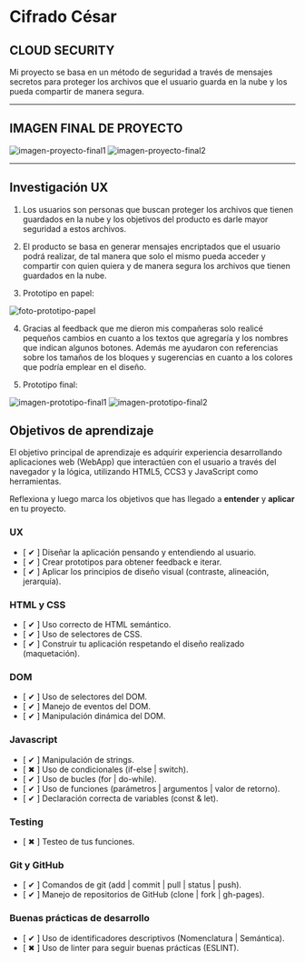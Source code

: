 # Cifrado César

## CLOUD SECURITY

Mi proyecto se basa en un método de seguridad a través de mensajes secretos para proteger los archivos que el usuario guarda en la nube y los pueda compartir de manera segura.

***

## IMAGEN FINAL DE PROYECTO

![imagen-proyecto-final1](https://i.imgur.com/YjbvYUU.png)
![imagen-proyecto-final2](https://i.imgur.com/2ncy9E5.png)

***

## Investigación UX

1. Los usuarios son personas que buscan proteger los archivos que tienen guardados en la nube y los objetivos del producto es darle mayor seguridad a estos archivos.

2. El producto se basa en generar mensajes encriptados que el usuario podrá realizar, de tal manera que solo el mismo pueda acceder y compartir con quien quiera y de manera segura los archivos que tienen guardados en la nube.

3. Prototipo en papel:

![foto-prototipo-papel](https://i.imgur.com/IL862kY.jpg)

4. Gracias al feedback que me dieron mis compañeras solo realicé pequeños cambios en cuanto a los textos que agregaría y los nombres que indican algunos botones. Además me ayudaron con referencias sobre los tamaños de los bloques y sugerencias en cuanto a los colores que podría emplear en el diseño.

5. Prototipo final:

![imagen-prototipo-final1](https://i.imgur.com/iupzuVY.png)
![imagen-prototipo-final2](https://i.imgur.com/VJXhngU.png)

## Objetivos de aprendizaje

El objetivo principal de aprendizaje es adquirir experiencia desarrollando
aplicaciones web (WebApp) que interactúen con el usuario a través del navegador
y la lógica, utilizando HTML5, CCS3 y JavaScript como herramientas.

Reflexiona y luego marca los objetivos que has llegado a **entender** y **aplicar** en tu proyecto.

### UX

- [ ✔ ] Diseñar la aplicación pensando y entendiendo al usuario.
- [ ✔ ] Crear prototipos para obtener feedback e iterar.
- [ ✔ ] Aplicar los principios de diseño visual (contraste, alineación, jerarquía).

### HTML y CSS

- [ ✔ ] Uso correcto de HTML semántico.
- [ ✔ ] Uso de selectores de CSS.
- [ ✔ ] Construir tu aplicación respetando el diseño realizado (maquetación).

### DOM

- [ ✔ ] Uso de selectores del DOM.
- [ ✔ ] Manejo de eventos del DOM.
- [ ✔ ] Manipulación dinámica del DOM.

### Javascript

- [ ✔ ] Manipulación de strings.
- [ ✖ ] Uso de condicionales (if-else | switch).
- [ ✔ ] Uso de bucles (for | do-while).    
- [ ✔ ] Uso de funciones (parámetros | argumentos | valor de retorno).
- [ ✔ ] Declaración correcta de variables (const & let).

### Testing
- [ ✖ ] Testeo de tus funciones.

### Git y GitHub
- [ ✔ ] Comandos de git (add | commit | pull | status | push).
- [ ✔ ] Manejo de repositorios de GitHub (clone | fork | gh-pages).

### Buenas prácticas de desarrollo
- [ ✔ ] Uso de identificadores descriptivos (Nomenclatura | Semántica).
- [ ✖ ] Uso de linter para seguir buenas prácticas (ESLINT).